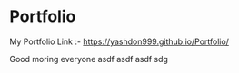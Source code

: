 # Portfolio
My Portfolio Link :-
https://yashdon999.github.io/Portfolio/

Good moring everyone
asdf
asdf
asdf
sdg
